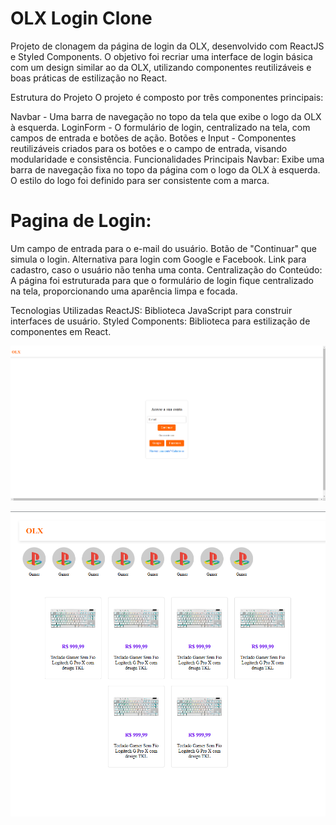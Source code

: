 <h1>OLX Login Clone</h1>

Projeto de clonagem da página de login da OLX, desenvolvido com ReactJS e Styled Components. O objetivo foi recriar uma interface de login básica com um design similar ao da OLX, utilizando componentes reutilizáveis e boas práticas de estilização no React.

Estrutura do Projeto
O projeto é composto por três componentes principais:

Navbar - Uma barra de navegação no topo da tela que exibe o logo da OLX à esquerda.
LoginForm - O formulário de login, centralizado na tela, com campos de entrada e botões de ação.
Botões e Input - Componentes reutilizáveis criados para os botões e o campo de entrada, visando modularidade e consistência.
Funcionalidades Principais
Navbar: Exibe uma barra de navegação fixa no topo da página com o logo da OLX à esquerda. O estilo do logo foi definido para ser consistente com a marca.

<h1>Pagina de Login:</h1>

Um campo de entrada para o e-mail do usuário.
Botão de "Continuar" que simula o login.
Alternativa para login com Google e Facebook.
Link para cadastro, caso o usuário não tenha uma conta.
Centralização do Conteúdo: A página foi estruturada para que o formulário de login fique centralizado na tela, proporcionando uma aparência limpa e focada.

Tecnologias Utilizadas
ReactJS: Biblioteca JavaScript para construir interfaces de usuário.
Styled Components: Biblioteca para estilização de componentes em React.

![Tela de login clonada](https://github.com/delmiraugusto/projetoCloneReact/blob/main/src/assets/TelaLoginOlx.png)

![Tela Home clonada](https://github.com/delmiraugusto/projetoCloneReact/blob/main/src/assets/PaginaHome.png)

